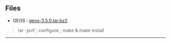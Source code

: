 ## Files
  - GEOS : [geos-3.5.0.tar.bz2](https://github.com/Geek-007/geek-007.github.io/blob/master/more/files/geos-3.5.0.tar.bz2) 
> tar -jxvf ; configure ; make & make install   
---




